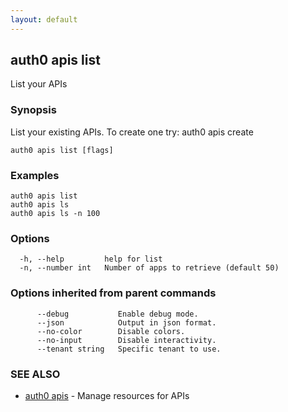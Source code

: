 ```yaml
---
layout: default
---
```

## auth0 apis list

List your APIs

### Synopsis

List your existing APIs. To create one try:
auth0 apis create

```
auth0 apis list [flags]
```

### Examples

```
auth0 apis list
auth0 apis ls
auth0 apis ls -n 100
```

### Options

```
  -h, --help         help for list
  -n, --number int   Number of apps to retrieve (default 50)
```

### Options inherited from parent commands

```
      --debug           Enable debug mode.
      --json            Output in json format.
      --no-color        Disable colors.
      --no-input        Disable interactivity.
      --tenant string   Specific tenant to use.
```

### SEE ALSO

* [auth0 apis](auth0_apis.md)	 - Manage resources for APIs

